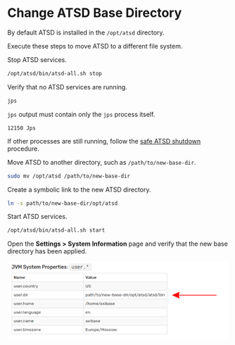 # Change ATSD Base Directory

By default ATSD is installed in the `/opt/atsd` directory.

Execute these steps to move ATSD to a different file system.

Stop ATSD services.

```sh
/opt/atsd/bin/atsd-all.sh stop
```

Verify that no ATSD services are running.

```sh
jps
```

`jps` output must contain only the `jps` process itself.

```ls
12150 Jps
```

If other processes are still running, follow the [safe ATSD shutdown](restarting.md#stopping-services) procedure.

Move ATSD to another directory, such as `/path/to/new-base-dir`.

```sh
sudo mv /opt/atsd /path/to/new-base-dir
```

Create a symbolic link to the new ATSD directory.

```sh
ln -s path/to/new-base-dir/opt/atsd
```

Start ATSD services.

```sh
/opt/atsd/bin/atsd-all.sh start
```

Open the **Settings > System Information** page and verify that the new base directory has been applied.

![](./images/new-base-dir.png)